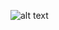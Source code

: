 ![alt text](https://anime-girls-holding-programming-books.netlify.app/static/Mai_Sakurajima_Holding_C_Programming_Language-7586fcdf8fb66bd8e6bacb763c91a0d6.png)
